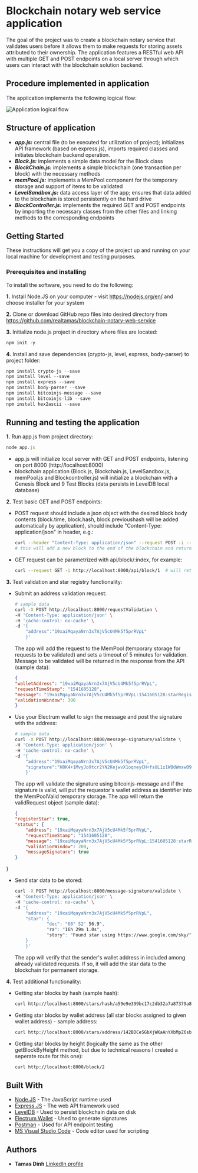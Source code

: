 # Blockchain notary web service application

The goal of the project was to create a blockchain notary service that validates users before it allows them to make requests for storing assets attributed to their ownership. The application features a RESTful web API with multiple GET and POST endpoints on a local server through which users can interact with the blockchain solution backend.

## Procedure implemented in application

The application implements the following logical flow:

![Application logical flow](/workflow.png)

## Structure of application

- ***app.js:*** central file (to be executed for utilization of project); initializes API framework (based on express.js), imports required classes and initiates blockchain backend operation.
- ***Block.js:*** implements a simple data model for the Block class
- ***BlockChain.js:*** implements a simple blockchain (one transaction per block) with the necessary methods
- ***memPool.js:*** implements a MemPool component for the temporary storage and support of items to be validated
- ***LevelSandbox.js:*** data access layer of the app; ensures that data added to the blockchain is stored persistently on the hard drive
- ***BlockController.js:*** implements the required GET and POST endpoints by importing the necessary classes from the other files and linking methods to the corresponding endpoints

## Getting Started

These instructions will get you a copy of the project up and running on your local machine for development and testing purposes. 

### Prerequisites and installing

To install the software, you need to do the following:

**1.** Install Node.JS on your computer - visit https://nodejs.org/en/ and choose installer for your system

**2.** Clone or download GitHub repo files into desired directory from https://github.com/realtamas/blockchain-notary-web-service

**3.** Initialize node.js project in directory where files are located:
    
```javascript
npm init -y
```
    

**4.** Install and save dependencies (crypto-js, level, express, body-parser) to project folder:

```javascript
npm install crypto-js --save
npm install level --save
npm install express --save
npm install body-parser --save
npm install bitcoinjs-message --save
npm install bitcoinjs-lib --save
npm install hex2ascii --save
```

## Running and testing the application

**1.** Run app.js from project directory:

```javascript
node app.js
```

* app.js will initialize local server with GET and POST endpoints, listening on port 8000 (http://localhost:8000)
* blockchain application (Block.js, Blockchain.js, LevelSandbox.js, memPool.js and Blockcontroller.js) will initialize a blockchain with a Genesis Block and 9 Test Blocks (data persists in LevelDB local database)

**2.** Test basic GET and POST endpoints:

* POST request should include a json object with the desired block body contents (block.time, block.hash, block.previoushash will be added automatically by application), should include "Content-Type: application/json" in header, e.g.:

    ```bash
    curl --header "Content-Type: application/json" --request POST -i --data '{"body":"Test Block"}' http://localhost:8000/api/block
    # this will add a new block to the end of the blockchain and return the contents of the new block in json format
    ```

* GET request can be parametrized with api/block/:index, for example:

    ```bash
    curl --request GET -i http://localhost:8000/api/block/1  # will return Block #1 from blockchain
    ```

**3.** Test validation and star registry functionality:

* Submit an address validation request:

    ```bash
    # sample data
    curl -X POST http://localhost:8000/requestValidation \
    -H 'Content-Type: application/json' \
    -H 'cache-control: no-cache' \
    -d '{
        "address":"19xaiMqayaNrn3x7AjV5cU4Mk5f5prRVpL"
        }'
    ```
    The app will add the request to the MemPool (temporary storage for requests to be validated) and sets a timeout of 5 minutes for validation. Message to be validated will be returned in the response from the API (sample data):

    ```json
    {
    "walletAddress": "19xaiMqayaNrn3x7AjV5cU4Mk5f5prRVpL",
    "requestTimeStamp": "1541605128",
    "message": "19xaiMqayaNrn3x7AjV5cU4Mk5f5prRVpL:1541605128:starRegistry",
    "validationWindow": 300
    }
    ```

* Use your Electrum wallet to sign the message and post the signature with the address:
    
    ```bash
    # sample data
    curl -X POST http://localhost:8000/message-signature/validate \
    -H 'Content-Type: application/json' \
    -H 'cache-control: no-cache' \
    -d '{
        "address":"19xaiMqayaNrn3x7AjV5cU4Mk5f5prRVpL",
        "signature":"H8K4+1MvyJo9tcr2YN2KejwvX1oqneyCH+fsUL1z1WBdWmswB9bijeFfOfMqK68kQ5RO6ZxhomoXQG3fkLaBl+Q="
        }'
    ```
    The app will validate the signature using bitcoinjs-message and if the signature is valid, will put the requestor's wallet address as identifier into the MemPoolValid temporary storage. The app will return the validRequest object (sample data):

    ```json
    {
    "registerStar": true,
    "status": {
        "address": "19xaiMqayaNrn3x7AjV5cU4Mk5f5prRVpL",
        "requestTimeStamp": "1541605128",
        "message": "19xaiMqayaNrn3x7AjV5cU4Mk5f5prRVpL:1541605128:starRegistry",
        "validationWindow": 200,
        "messageSignature": true
    }
}

* Send star data to be stored:

    ```bash
    curl -X POST http://localhost:8000/message-signature/validate \
    -H 'Content-Type: application/json' \
    -H 'cache-control: no-cache' \
    -d '{
        "address": "19xaiMqayaNrn3x7AjV5cU4Mk5f5prRVpL",
        "star": {
                "dec": "68° 52' 56.9",
                "ra": "16h 29m 1.0s",
                "story": "Found star using https://www.google.com/sky/"
        }
        }'
    ```
    The app will verify that the sender's wallet address in included among already validated requests. If so, it will add the star data to the blockchain for permanent storage.

**4.** Test additional functionality:

* Getting star blocks by hash (sample hash):

    ```bash
    curl http://localhost:8000/stars/hash/a59e9e399bc17c2db32a7a87379a8012f2c8e08dd661d7c0a6a4845d4f3ffb9f
    ```

* Getting star blocks by wallet address (all star blocks assigned to given wallet address) - sample address:

    ```bash
    curl http://localhost:8000/stars/address/142BDCeSGbXjWKaAnYXbMpZ6sbrSAo3DpZ
    ```

* Getting star blocks by height (logically the same as the other getBlockByHeight method, but due to technical reasons I created a seperate route for this one):

    ```bash
    curl http://localhost:8000/block/2
    ```


## Built With

* [Node.JS](http://www.nodejs.org) - The JavaScript runtime used
* [Express.JS](http://expressjs.com/) - The web API framework used
* [LevelDB](http://leveldb.org) - Used to persist blockchain data on disk
* [Electrum Wallet](http://electrum.org) - Used to generate signatures
* [Postman](http://getpostman.com) - Used for API endpoint testing
* [MS Visual Studio Code](http://code.visualstudio.com) - Code editor used for scripting


## Authors

* **Tamas Dinh** [LinkedIn profile](https://www.linkedin.com/in/tamasdinh/)